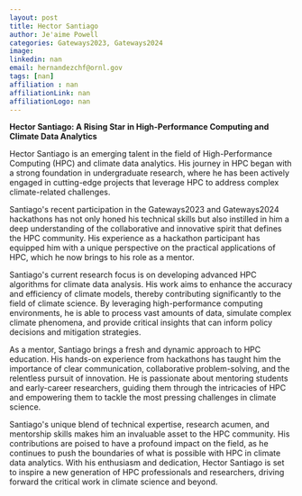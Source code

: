 ```yaml
---
layout: post
title: Hector Santiago
author: Je'aime Powell
categories: Gateways2023, Gateways2024
image: 
linkedin: nan
email: hernandezchf@ornl.gov
tags: [nan]
affiliation : nan 
affiliationLink: nan
affiliationLogo: nan                      
---
```


**Hector Santiago: A Rising Star in High-Performance Computing and Climate Data Analytics**
 
 Hector Santiago is an emerging talent in the field of High-Performance Computing (HPC) and climate data analytics. His journey in HPC began with a strong foundation in undergraduate research, where he has been actively engaged in cutting-edge projects that leverage HPC to address complex climate-related challenges.
 
 Santiago's recent participation in the Gateways2023 and Gateways2024 hackathons has not only honed his technical skills but also instilled in him a deep understanding of the collaborative and innovative spirit that defines the HPC community. His experience as a hackathon participant has equipped him with a unique perspective on the practical applications of HPC, which he now brings to his role as a mentor.
 
 Santiago's current research focus is on developing advanced HPC algorithms for climate data analysis. His work aims to enhance the accuracy and efficiency of climate models, thereby contributing significantly to the field of climate science. By leveraging high-performance computing environments, he is able to process vast amounts of data, simulate complex climate phenomena, and provide critical insights that can inform policy decisions and mitigation strategies.
 
 As a mentor, Santiago brings a fresh and dynamic approach to HPC education. His hands-on experience from hackathons has taught him the importance of clear communication, collaborative problem-solving, and the relentless pursuit of innovation. He is passionate about mentoring students and early-career researchers, guiding them through the intricacies of HPC and empowering them to tackle the most pressing challenges in climate science.
 
 Santiago's unique blend of technical expertise, research acumen, and mentorship skills makes him an invaluable asset to the HPC community. His contributions are poised to have a profound impact on the field, as he continues to push the boundaries of what is possible with HPC in climate data analytics. With his enthusiasm and dedication, Hector Santiago is set to inspire a new generation of HPC professionals and researchers, driving forward the critical work in climate science and beyond.  
                    

